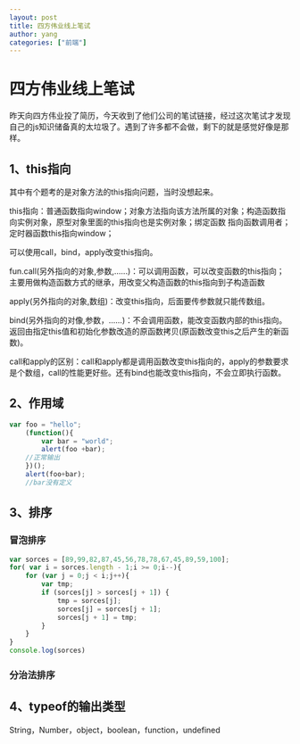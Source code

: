 ```yaml
---
layout: post
title: 四方伟业线上笔试
author: yang
categories: ["前端"]
---
```


# 四方伟业线上笔试

昨天向四方伟业投了简历，今天收到了他们公司的笔试链接，经过这次笔试才发现自己的js知识储备真的太垃圾了。遇到了许多都不会做，剩下的就是感觉好像是那样。

## 1、this指向

其中有个题考的是对象方法的this指向问题，当时没想起来。

this指向：普通函数指向window；对象方法指向该方法所属的对象；构造函数指向实例对象，原型对象里面的this指向也是实例对象；绑定函数 指向函数调用者；定时器函数this指向window；

可以使用call，bind，apply改变this指向。

fun.call(另外指向的对象,参数,......)：可以调用函数，可以改变函数的this指向；主要用做构造函数方式的继承，用改变父构造函数的this指向到子构造函数

​	apply(另外指向的对象,数组)：改变this指向，后面要传参数就只能传数组。

​	bind(另外指向的对像,参数，......)：不会调用函数，能改变函数内部的this指向。返回由指定this值和初始化参数改造的原函数拷贝(原函数改变this之后产生的新函数)。

call和apply的区别：call和apply都是调用函数改变this指向的，apply的参数要求是个数组，call的性能更好些。还有bind也能改变this指向，不会立即执行函数。

## 2、作用域

```js
var foo = "hello";
	(function(){
		var bar = "world";
		alert(foo +bar);
	//正常输出
	})();
	alert(foo+bar);
	//bar没有定义
```

## 3、排序

### 冒泡排序
```js
var sorces = [89,99,82,87,45,56,78,78,67,45,89,59,100];
for( var i = sorces.length - 1;i >= 0;i--){
	for (var j = 0;j < i;j++){
		var tmp;
		if (sorces[j] > sorces[j + 1]) {
			tmp = sorces[j];
			sorces[j] = sorces[j + 1];
			sorces[j + 1] = tmp;
		}
	}
}
console.log(sorces)
```

### 分治法排序

## 4、typeof的输出类型

String，Number，object，boolean，function，undefined